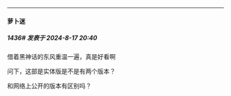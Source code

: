 ﻿
*****

####  萝卜迷  
##### 1436#       发表于 2024-8-17 20:40

借着黑神话的东风重温一遍，真是好看啊

问下，这部是实体版是不是有两个版本？

和网络上公开的版本有区别吗？


